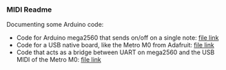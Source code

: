 ### MIDI Readme

Documenting some Arduino code:

* Code for Arduino mega2560 that sends on/off on a single note: [file link](./midi_mega2560_simple.ino)
* Code for a USB native board, like the Metro M0 from Adafruit: [file link](./MIDI_7_notes.ino)
* Code that acts as a bridge between UART on mega2560 and the USB MIDI of the Metro M0: [file link](./MIDI_bridge_1.ino)
